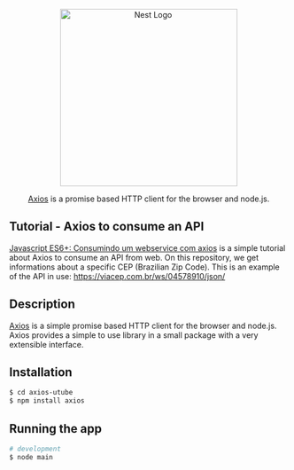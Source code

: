 <p align="center">
  <a href="https://axios-http.com/" target="blank"><img src="https://axios-http.com/assets/logo.svg" width="320" alt="Nest Logo" /></a>
</p>

  <p align="center"><a href="https://axios-http.com/" target="_blank">Axios</a> is a promise based HTTP client for the browser and node.js.</p>
    <p align="center">

## Tutorial - Axios to consume an API

[Javascript ES6+: Consumindo um webservice com axios](https://www.youtube.com/watch?v=_btX8BipL1U) is a simple tutorial about Axios to consume an API from web. On this repository, we get informations about a specific CEP (Brazilian Zip Code). This is an example of the API in use: https://viacep.com.br/ws/04578910/json/

## Description

[Axios](https://github.com/axios/axios) is a simple promise based HTTP client for the browser and node.js. Axios provides a simple to use library in a small package with a very extensible interface.

## Installation

```bash
$ cd axios-utube
$ npm install axios
```

## Running the app

```bash
# development
$ node main
```

